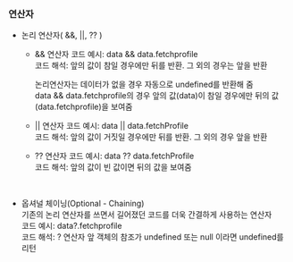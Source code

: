 

### 연산자
* 논리 연산자( &&, ||, ?? )
  * && 연산자
    코드 예시: data && data.fetchprofile <br>
    코드 해석: 앞의 값이 참일 경우에만 뒤를 반환. 그 외의 경우는 앞을 반환<br>

    논리연산자는 데이터가 없을 경우 자동으로 undefined를 반환해 줌<br>
    data && data.fetchprofile의 경우 앞의 값(data)이 참일 경우에만 뒤의 값(data.fetchprofile)을 보여줌<br>

  * || 연산자
    코드 예시: data || data.fetchProfile<br>
    코드 해석: 앞의 값이 거짓일 경우에만 뒤를 반환. 그 외의 경우 앞을 반환<br>

  * ?? 연산자
    코드 예시: data ?? data.fetchProfile<br>
    코드 해석: 앞의 값이 빈 값이면 뒤의 값을 보여줌<br>
<br>

* 옵셔널 체이닝(Optional - Chaining) <br>
    기존의 논리 연산자를 쓰면서 길어졌던 코드를 더욱 간결하게 사용하는 연산자<br>
    코드 예시: data?.fetchprofile<br>
    코드 해석: ? 연산자 앞 객체의 참조가 undefined 또는 null 이라면 undefined를 리턴<br>
